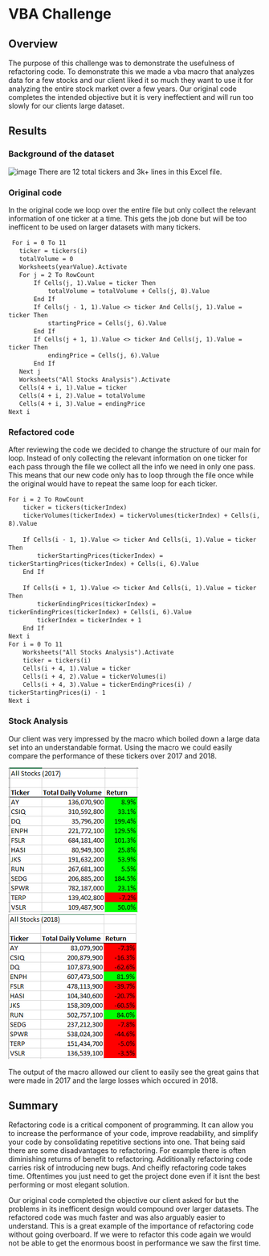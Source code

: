 # VBA Challenge

## Overview
The purpose of this challenge was to demonstrate the usefulness of refactoring code. To demonstrate this we made a vba macro that analyzes data for a few stocks and our client liked it so much they want to use it for analyzing the entire stock market over a few years.  Our original code completes the intended objective but it is very ineffectient and will run too slowly for our clients large dataset.

## Results

### Background of the dataset 
![image](https://user-images.githubusercontent.com/54948382/124210633-c4c54680-dab9-11eb-9bdf-644902c39264.png)
There are 12 total tickers and 3k+ lines in this Excel file.

### Original code
In the original code we loop over the entire file but only collect the relevant information of one ticker at a time.  This gets the job done but will be too inefficent to be used on larger datasets with many tickers.

     For i = 0 To 11
       ticker = tickers(i)
       totalVolume = 0
       Worksheets(yearValue).Activate
       For j = 2 To RowCount
           If Cells(j, 1).Value = ticker Then
               totalVolume = totalVolume + Cells(j, 8).Value
           End If
           If Cells(j - 1, 1).Value <> ticker And Cells(j, 1).Value = ticker Then
               startingPrice = Cells(j, 6).Value
           End If
           If Cells(j + 1, 1).Value <> ticker And Cells(j, 1).Value = ticker Then
               endingPrice = Cells(j, 6).Value
           End If
       Next j
       Worksheets("All Stocks Analysis").Activate
       Cells(4 + i, 1).Value = ticker
       Cells(4 + i, 2).Value = totalVolume
       Cells(4 + i, 3).Value = endingPrice
    Next i

### Refactored code
After reviewing the code we decided to change the structure of our main for loop.  Instead of only collecting the relevant information on one ticker for each pass through the file we collect all the info we need in only one pass.  This means that our new code only has to loop through the file once while the original would have to repeat the same loop for each ticker.

    For i = 2 To RowCount
        ticker = tickers(tickerIndex)
        tickerVolumes(tickerIndex) = tickerVolumes(tickerIndex) + Cells(i, 8).Value
        
        If Cells(i - 1, 1).Value <> ticker And Cells(i, 1).Value = ticker Then
            tickerStartingPrices(tickerIndex) = tickerStartingPrices(tickerIndex) + Cells(i, 6).Value
        End If
        
        If Cells(i + 1, 1).Value <> ticker And Cells(i, 1).Value = ticker Then
            tickerEndingPrices(tickerIndex) = tickerEndingPrices(tickerIndex) + Cells(i, 6).Value
            tickerIndex = tickerIndex + 1
        End If
    Next i
    For i = 0 To 11
        Worksheets("All Stocks Analysis").Activate
        ticker = tickers(i)
        Cells(i + 4, 1).Value = ticker
        Cells(i + 4, 2).Value = tickerVolumes(i)
        Cells(i + 4, 3).Value = tickerEndingPrices(i) / tickerStartingPrices(i) - 1
    Next i

### Stock Analysis
Our client was very impressed by the macro which boiled down a large data set into an understandable format.  Using the macro we could easily compare the performance of these tickers over 2017 and 2018.

![2017](VBA_Challenge_2017.PNG) ![2018](VBA_Challenge_2018.PNG)

The output of the macro allowed our client to easily see the great gains that were made in 2017 and the large losses which occured in 2018.

## Summary

Refactoring code is a critical component of programming.  It can allow you to increase the performance of your code, improve readability, and simplify your code by consolidating repetitive sections into one. That being said there are some disadvantages to refactoring.  For example there is often diminishing returns of benefit to refactoring.    Additionally refactoring code carries risk of introducing new bugs. And cheifly refactoring code takes time. Oftentimes you just need to get the project done even if it isnt the best performing or most elegant solution. 

Our original code completed the objective our client asked for but the problems in its inefficent design would compound over larger datasets.  The refactored code was much faster and was also arguably easier to understand.  This is a great example of the importance of refactoring code without going overboard.  If we were to refactor this code again we would not be able to get the enormous boost in performance we saw the first time.

